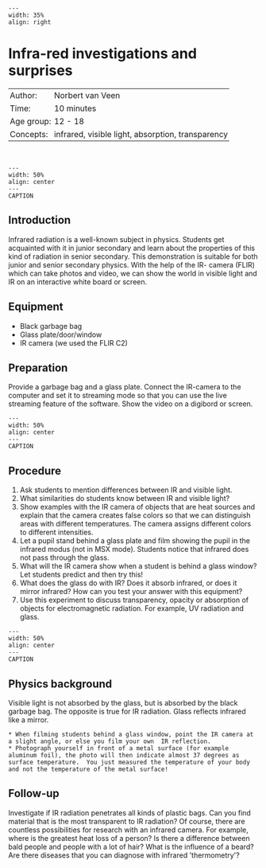 ```{figure} ../../figures/ready.png
---
width: 35%
align: right
```
# Infra-red investigations and surprises

<table style="width: 100%; border-collapse: collapse; border: none;">
    <tr style="background-color: var(--background-color);">  
        <td style="text-align: left; padding: 3px; border: none; color: var(--text-color)">Author:</td>
        <td style="text-align: left; padding: 3px; border: none; color: var(--text-color)">Norbert van Veen</td>
    </tr>
    <tr style="background-color: var(--background-color);"> 
        <td style="text-align: left; padding: 3px; border: none; color: var(--text-color)">Time:</td>
        <td style="text-align: left; padding: 3px; border: none; color: var(--text-color)">10 minutes</td>
    </tr>
    <tr style="background-color: var(--background-color);"> 
        <td style="text-align: left; padding: 3px; border: none; color: var(--text-color)">Age group:</td>
        <td style="text-align: left; padding: 3px; border: none; color: var(--text-color)">12 - 18</td>
    </tr>
    <tr style="background-color: var(--background-color);"> 
        <td style="text-align: left; padding: 3px; border: none; color: var(--text-color)">Concepts:</td>
        <td style="text-align: left; padding: 3px; border: none; color: var(--text-color)">infrared, visible light, absorption, transparency</td>
    </tr>
</table><br>

```{figure} demo22_figure1.jpg
---
width: 50%
align: center
---
CAPTION
```

## Introduction
Infrared radiation is a well-known subject in physics. Students get acquainted with it in junior secondary and learn about the properties of this kind of radiation in senior secondary. This demonstration is suitable for both junior and senior secondary physics. With the help of the IR- camera (FLIR) which can take photos and video, we can show the world in visible light and IR on an interactive white board or screen.

## Equipment
* Black garbage bag
* Glass plate/door/window
* IR camera (we used the FLIR C2)

## Preparation
Provide a garbage bag and a glass plate. Connect the IR-camera to the computer and set it to streaming mode so that you can use the live streaming feature of the software. Show the video on a digibord or screen.


```{figure} demo22_figure2.jpg
---
width: 50%
align: center
---
CAPTION
```

## Procedure
1.	Ask students to mention differences between IR and visible light.
2.	What similarities do students know between IR and visible light?
3.	Show examples with the IR camera of objects that are heat sources and explain that the camera creates false colors so that we can distinguish areas with different temperatures. The camera assigns different colors to different intensities.
4.	Let a pupil stand behind a glass plate and film showing the pupil in the infrared modus (not in MSX mode). Students notice that infrared does not pass through the glass.
5.	What will the IR camera show when a student is behind a glass window? Let students predict and then try this!
6.	What does the glass do with IR? Does it absorb infrared, or does it mirror infrared? How can you test your answer with this equipment?
7.	Use this experiment to discuss transparency, opacity or absorption of objects for electromagnetic radiation. For example, UV radiation and glass.
 

```{figure} demo22_figure3.jpg
---
width: 50%
align: center
---
CAPTION
```
## Physics background
Visible light is not absorbed by the glass, but is absorbed by the black garbage bag. The opposite is true for IR radiation. Glass reflects infrared like a mirror.

```{tip}
* When filming students behind a glass window, point the IR camera at a slight angle, or else you film your own  IR reflection.
* Photograph yourself in front of a metal surface (for example aluminum foil), the photo will then indicate almost 37 degrees as surface temperature.  You just measured the temperature of your body and not the temperature of the metal surface!
```

## Follow-up
Investigate if IR radiation penetrates all kinds of plastic bags. Can you find material that is the most transparent to IR radiation?
Of course, there are countless possibilities for research with an infrared camera. For example, where is the greatest heat loss of a person? Is there a difference between bald people and people with a lot of hair? What is the influence of a beard? Are there diseases that you can diagnose with infrared 'thermometry'?
